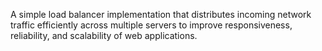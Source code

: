 A simple load balancer implementation that distributes incoming network traffic efficiently across multiple servers to improve responsiveness, reliability, and scalability of web applications.
